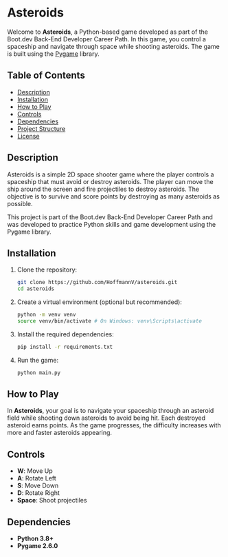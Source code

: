 
# Asteroids

Welcome to **Asteroids**, a Python-based game developed as part of the Boot.dev Back-End Developer Career Path. In this game, you control a spaceship and navigate through space while shooting asteroids. The game is built using the [Pygame](https://www.pygame.org/news) library.

## Table of Contents

- [Description](#description)
- [Installation](#installation)
- [How to Play](#how-to-play)
- [Controls](#controls)
- [Dependencies](#dependencies)
- [Project Structure](#project-structure)
- [License](#license)

## Description

Asteroids is a simple 2D space shooter game where the player controls a spaceship that must avoid or destroy asteroids. The player can move the ship around the screen and fire projectiles to destroy asteroids. The objective is to survive and score points by destroying as many asteroids as possible.

This project is part of the Boot.dev Back-End Developer Career Path and was developed to practice Python skills and game development using the Pygame library.

## Installation

1. Clone the repository:

    ```bash
    git clone https://github.com/HoffmannV/asteroids.git 
    cd asteroids
    ```

2. Create a virtual environment (optional but recommended):

    ```bash
    python -m venv venv
    source venv/bin/activate # On Windows: venv\Scripts\activate
    ```

3. Install the required dependencies:

    ```bash
    pip install -r requirements.txt
    ```

4. Run the game:

    ```bash
    python main.py
    ```

## How to Play

In **Asteroids**, your goal is to navigate your spaceship through an asteroid field while shooting down asteroids to avoid being hit. Each destroyed asteroid earns points. As the game progresses, the difficulty increases with more and faster asteroids appearing.

## Controls

- **W**: Move Up
- **A**: Rotate Left
- **S**: Move Down
- **D**: Rotate Right
- **Space**: Shoot projectiles

## Dependencies

- **Python 3.8+**
- **Pygame 2.6.0**
